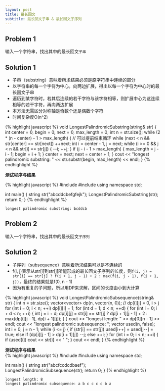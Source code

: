 ```yaml
---
layout: post
title: 最长回文
subtitle: 最长回文子串 & 最长回文子序列
---
```


## Problem 1
输入一个字符串，找出其中的最长回文`子串`

## Solution 1  
* 子串（substring）意味着所求结果必须是原字符串中连续的部分  
* 以字符串的每一个字符为中心，向两边扩展，得出以每一个字符为中心时的最长回文子串  
* 遍历到某字符时，若其后连续的若干字符与该字符相等，则扩展中心为这连续相等的若干字符，再向两边扩展  
* 本方法无需区分对称轴是奇数个还是偶数个字符  
* 时间复杂度O(n^2)

{% highlight javascript %}
void LongestPalindromicSubstring(string& str) {
  int center = 0, begin = 0, next = 0, max_length = 0;
  int n = str.size();
  while (2 * (n - center) - 1 > max_length) { // 可以提前结束循环
    while (next < n && str[center] == str[next]) ++next;
    int i = center - 1, j = next;
    while (i >= 0 && j < n && str[i] == str[j]) {
      --i;
      ++j;
    }
    if (j - i - 1 > max_length) {
      max_length = j - i - 1;
      begin = i + 1;
    }
    center = next;
    next = center + 1;
  }
  cout << "longest palindromic substring: " 
       << str.substr(begin, max_length) << endl;
}
{% endhighlight %}

**测试程序与结果**

{% highlight javascript %}
#include <iostream>
#include <string>
using namespace std;

int main() {
  string str("abcddcbefgfejk");
  LongestPalindromicSubstring(str);
  return 0;
}
{% endhighlight %}

~~~
longest palindromic substring: bcddcb
~~~


## Problem 2
输入一个字符串，找出其中的最长回文`子序列`  

## Solution 2  
* 子序列（subsequence）意味着所求结果可以是不连续的  
* f(i, j)表示从str[i]到str[j]所能形成的最长回文子序列的长度，则`f(i, j) = str[i] == str[j] ? f(i + 1, j - 1) + 2 : max(f(i, j - 1), f(i + 1, j))`，最终的结果就是f(0, n - 1)  
* 因为有重复的子问题，所以用DP来求解，区间的长度由小到大计算 

{% highlight javascript %}
void LongestPalindromicSubsequence(string& str) {
  int n = str.size();
  vector<vector<int>> dp(n, vector<int>(n, 0)); // dp[i][j] = 0, i > j
  for (int i = 0; i < n; ++i)
    dp[i][i] = 1;
  for (int d = 1; d < n; ++d) {
    for (int i = 0; i + d < n; ++i) {
      int j = i + d;
      dp[i][j] = str[i] == str[j] ? dp[i + 1][j - 1] + 2 :
                 max(dp[i][j - 1], dp[i + 1][j]);
    }
  }
  cout << "longest length: " << dp[0][n - 1] << endl;
  cout << "longest palindromic subsequence: ";
  vector<bool> used(n, false);
  int i = 0, j = n - 1;
  while (i <= j) {
    if (str[i] == str[j]) used[i++] = used[j--] = true;
    else if (dp[i][j - 1] > dp[i + 1][j]) --j;
    else ++i;
  }
  for (int i = 0; i < n; ++i) {
    if (used[i]) cout << str[i] << " ";
  }
  cout << endl;
}
{% endhighlight %}


**测试程序与结果**  
{% highlight javascript %}
#include <iostream>
#include <string>
using namespace std;

int main() {
  string str("abcfccdcdbaef");
  LongestPalindromicSubsequence(str);
  return 0;
}
{% endhighlight %}

~~~
longest length: 8
longest palindromic subsequence: a b c c c c b a 
~~~




